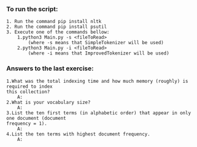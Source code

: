 ### To run the script:

    1. Run the command pip install nltk
    2. Run the command pip install psutil
    3. Execute one of the commands bellow: 
        1.python3 Main.py -s <fileToRead>
            (where -s means that SimpleTokenizer will be used) 
        2.python3 Main.py -i <fileToRead> 
            (where -i means that ImprovedTokenizer will be used)

### Answers to the last exercise:

    1.What was the total indexing time and how much memory (roughly) is required to index
    this collection?
        A:
    2.What is your vocabulary size?
        A:
    3.List the ten first terms (in alphabetic order) that appear in only one document (document
    frequency = 1).
        A:
    4.List the ten terms with highest document frequency.
        A:
